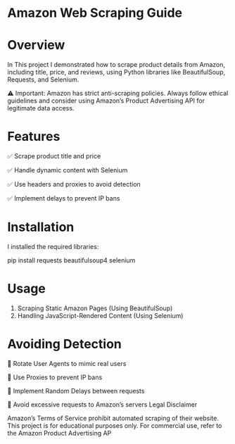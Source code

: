 # Amazon Web Scraping Guide
 # Overview

In This project I  demonstrated how to scrape product details from Amazon, including title, price, and reviews, using Python libraries like BeautifulSoup, Requests, and Selenium.

⚠ Important: Amazon has strict anti-scraping policies. Always follow ethical guidelines and consider using Amazon’s Product Advertising API for legitimate data access.
# Features

✅ Scrape product title and price
 
✅ Handle dynamic content with Selenium

✅ Use headers and proxies to avoid detection

✅ Implement delays to prevent IP bans

# Installation

I installed the required libraries:

pip install requests beautifulsoup4 selenium
# Usage
1. Scraping Static Amazon Pages (Using BeautifulSoup)
2. Handling JavaScript-Rendered Content (Using Selenium)
# Avoiding Detection

🔹 Rotate User Agents to mimic real users
 
🔹 Use Proxies to prevent IP bans

🔹 Implement Random Delays between requests

🔹 Avoid excessive requests to Amazon’s servers
Legal Disclaimer

Amazon’s Terms of Service prohibit automated scraping of their website. This project is for educational purposes only. For commercial use, refer to the Amazon Product Advertising AP
 
